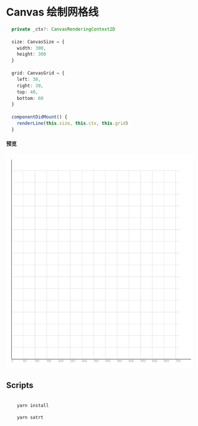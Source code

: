 # Canvas 绘制网格线

```typescript
  private _ctx?: CanvasRenderingContext2D

  size: CanvasSize = {
    width: 300,
    height: 300
  }

  grid: CanvasGrid = {
    left: 30,
    right: 30,
    top: 40,
    bottom: 60
  }

  componentDidMount() {
    renderLine(this.size, this.ctx, this.grid)
  }

```
#### 预览
[![Image ](https://github.com/guobin211/mix-gl/blob/react/config/bg.png)](https://github.com/guobin211/mix-gl)

## Scripts

```shell script

    yarn install
    
    yarn satrt

```


